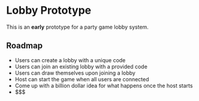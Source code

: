 # Lobby Prototype

This is an **early** prototype for a party game lobby system.

## Roadmap

-   Users can create a lobby with a unique code
-   Users can join an existing lobby with a provided code
-   Users can draw themselves upon joining a lobby
-   Host can start the game when all users are connected
-   Come up with a billion dollar idea for what happens once the host starts
-   $$$
